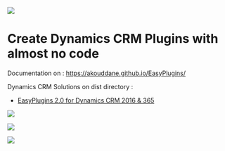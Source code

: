 ![](https://akouddane.github.io/EasyPlugins/images/logo_md.png)
# Create Dynamics CRM Plugins with almost no code

Documentation on : https://akouddane.github.io/EasyPlugins/

Dynamics CRM Solutions on dist directory : 
* [EasyPlugins 2.0 for Dynamics CRM 2016 & 365](https://github.com/Akouddane/EasyPlugins/blob/master/dist/EasyPlugins_2_0_0_0_managed_crm8_0.zip) 

![](https://akouddane.github.io/EasyPlugins/images/pluginslist.png)


![](https://akouddane.github.io/EasyPlugins/images/plugintriggerinterface.png)


![](https://akouddane.github.io/EasyPlugins/images/scheduledtriggerinterface.png)
